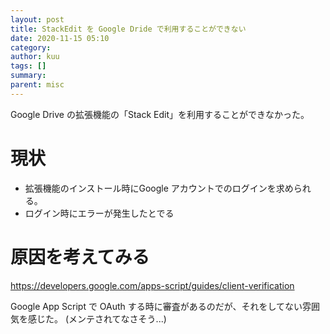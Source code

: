 ```yaml
---
layout: post
title: StackEdit を Google Dride で利用することができない
date: 2020-11-15 05:10
category: 
author: kuu
tags: []
summary: 
parent: misc
---
```


Google Drive の拡張機能の「Stack Edit」を利用することができなかった。

# 現状
- 拡張機能のインストール時にGoogle アカウントでのログインを求められる。
- ログイン時にエラーが発生したとでる

# 原因を考えてみる

https://developers.google.com/apps-script/guides/client-verification

Google App Script で OAuth する時に審査があるのだが、それをしてない雰囲気を感じた。
(メンテされてなさそう...)